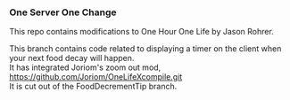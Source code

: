 ### One Server One Change
This repo contains modifications to One Hour One Life by Jason Rohrer.  

This branch contains code related to displaying a timer on the client when your next food decay will happen.  
It has integrated Joriom's zoom out mod, https://github.com/Joriom/OneLifeXcompile.git  
It is cut out of the FoodDecrementTip branch. 
